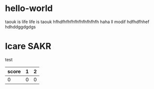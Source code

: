 # hello-world
taouk is life
life is taouk
hfhdfhfhfhfhfhfhfhfhfh
haha
ll
modif hdfhdfhhef
hdhddggdgdgs

# Icare SAKR
test

| score | 1 | 2 |
|--- | --- | --- |
| 0 | 0 | 0 |
